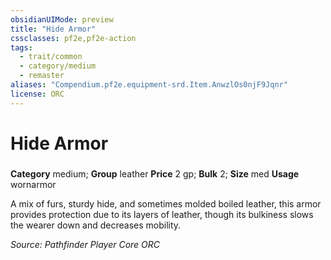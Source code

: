 ```yaml
---
obsidianUIMode: preview
title: "Hide Armor"
cssclasses: pf2e,pf2e-action
tags:
  - trait/common
  - category/medium
  - remaster
aliases: "Compendium.pf2e.equipment-srd.Item.AnwzlOs0njF9Jqnr"
license: ORC
---
```

# Hide Armor

### 

**Category** medium; **Group** leather
**Price** 2 gp; 
**Bulk** 2; **Size** med
**Usage** wornarmor

A mix of furs, sturdy hide, and sometimes molded boiled leather, this armor provides protection due to its layers of leather, though its bulkiness slows the wearer down and decreases mobility.

*Source: Pathfinder Player Core*
*ORC*